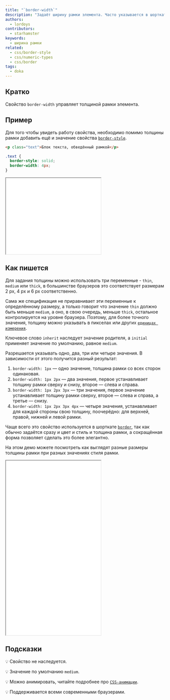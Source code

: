 ```yaml
---
title: "`border-width`"
description: "Задаёт ширину рамки элемента. Часто указывается в шорткате, но иногда пригождается и отдельно."
authors:
  - lordoys
contributors:
  - starhamster
keywords:
  - ширина рамки
related:
  - css/border-style
  - css/numeric-types
  - css/border
tags:
  - doka
---
```


## Кратко

Свойство `border-width` управляет толщиной рамки элемента.

## Пример

Для того чтобы увидеть работу свойства, необходимо помимо толщины рамки добавить ещё и значение свойства [`border-style`](/css/border-style/).

```html
<p class="text">Блок текста, обведённый рамкой</p>
```

```css
.text {
  border-style: solid;
  border-width: 4px;
}
```

<iframe title="Блок текста" src="demos/basic/" height="240"></iframe>

## Как пишется

Для задания толщины можно использовать три переменные - `thin`, `medium` или `thick`, в большинстве браузеров это соответствует размерам 2 px, 4 px и 6 px соответственно.

Сама же спецификация не приравнивает эти переменные к определённому размеру, а только говорит что значение `thin` должно быть меньше `medium`, а оно, в свою очередь, меньше `thick`, остальное контролируется на уровне браузера. Поэтому, для более точного значения, толщину можно указывать в пикселах или других [`единицах измерения`](/css/numeric-types/).

Ключевое слово `inherit` наследует значение родителя, а `initial` применяет значение по умолчанию, равное `medium`.

Разрешается указывать одно, два, три или четыре значения. В зависимости от этого получится разный результат:

1. `border-width: 1px` — одно значение, толщина рамки со всех сторон одинаковая.
2. `border-width: 1px 2px` — два значения, первое устанавливает толщину рамки сверху и снизу, второе — слева и справа.
3. `border-width: 1px 2px 3px` — три значения, первое значение устанавливает толщину рамки сверху, второе — слева и справа, а третье — снизу.
4. `border-width: 1px 2px 3px 4px` — четыре значения, устанавливает для каждой стороны свою толщину, поочерёдно: для верхней, правой, нижней и левой рамки.

Чаще всего это свойство используется в шорткате [`border`](/css/border/), так как обычно задаётся сразу и цвет и стиль и толщина рамки, а сокращённая форма позволяет сделать это более элегантно.

На этом демо можете посмотреть как выглядят разные размеры толщины рамки при разных значениях стиля рамки.

<iframe title="Варианты рамок" src="demos/different-border/" height="550"></iframe>

## Подсказки

💡 Свойство не наследуется.

💡 Значение по умолчанию `medium`.

💡 Можно анимировать, читайте подробнее про [`CSS-анимации`](/css/animation/).

💡 Поддерживается всеми современными браузерами.

